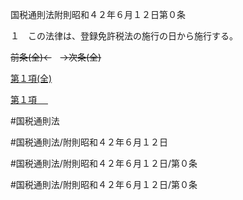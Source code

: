 国税通則法附則昭和４２年６月１２日第０条

１　この法律は、登録免許税法の施行の日から施行する。

~~前条(全)←~~　~~→次条(全)~~

[第１項(全)](国税通則法＿＿＿＿附則昭和４２年６月１２日第０条第１項_.md)  

[第１項 　 ](国税通則法＿＿＿＿附則昭和４２年６月１２日第０条第１項.md)  

#国税通則法

#国税通則法/附則昭和４２年６月１２日

#国税通則法/附則昭和４２年６月１２日/第０条

#国税通則法/附則昭和４２年６月１２日/第０条

